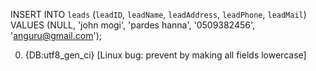 INSERT INTO `leads` (`leadID`, `leadName`, `leadAddress`, `leadPhone`, `leadMail`) VALUES (NULL, 'john mogi', 'pardes hanna', '0509382456', 'anguru@gmail.com');

0. {DB:utf8_gen_ci} [Linux bug: prevent by making all fields lowercase]
